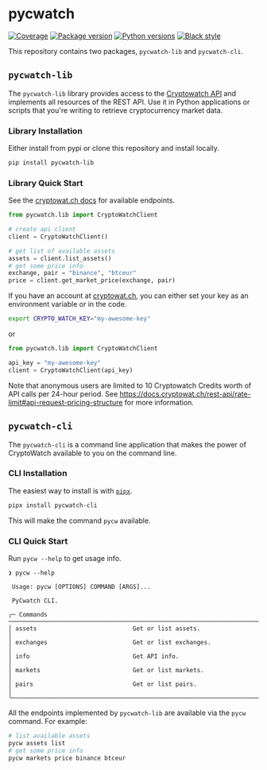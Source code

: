 # pycwatch

[![Coverage](https://img.shields.io/codecov/c/github/ljnsn/pycwatch?color=%2334D058)](https://codecov.io/gh/ljnsn/pycwatch)
[![Package version](https://img.shields.io/pypi/v/pycwatch?color=%2334D058&label=pypi%20package)](https://pypi.org/project/pycwatch)
[![Python versions](https://img.shields.io/pypi/pyversions/pycwatch.svg)](https://pypi.org/project/pycwatch)
[![Black style](https://img.shields.io/badge/code%20style-black-000000.svg)](https://github.com/psf/black)

This repository contains two packages, `pycwatch-lib` and `pycwatch-cli`.

## `pycwatch-lib`

The `pycwatch-lib` library provides access to the [Cryptowatch API](https://docs.cryptowat.ch/rest-api/) and implements all resources of the REST API. Use it in Python applications or scripts that you're writing to retrieve cryptocurrency market data.

### Library Installation

Either install from pypi or clone this repository and install locally.

```bash
pip install pycwatch-lib
```

### Library Quick Start

See the [cryptowat.ch docs](https://docs.cryptowat.ch/rest-api) for available endpoints.

```python
from pycwatch.lib import CryptoWatchClient

# create api client
client = CryptoWatchClient()

# get list of available assets
assets = client.list_assets()
# get some price info
exchange, pair = "binance", "btceur"
price = client.get_market_price(exchange, pair)
```

If you have an account at [cryptowat.ch](https://cryptowat.ch), you can either set your key as an environment variable or in the code.

```bash
export CRYPTO_WATCH_KEY="my-awesome-key"
```

or

```python
from pycwatch.lib import CryptoWatchClient

api_key = "my-awesome-key"
client = CryptoWatchClient(api_key)
```

Note that anonymous users are limited to 10 Cryptowatch Credits worth of API calls per 24-hour period.
See <https://docs.cryptowat.ch/rest-api/rate-limit#api-request-pricing-structure> for more information.

## `pycwatch-cli`

The `pycwatch-cli` is a command line application that makes the power of CryptoWatch
available to you on the command line.

### CLI Installation

The easiest way to install is with [`pipx`](https://pypa.github.io/pipx/).

```bash
pipx install pycwatch-cli
```

This will make the command `pycw` available.

### CLI Quick Start

Run `pycw --help` to get usage info.

```
❯ pycw --help
                                                                                                            
 Usage: pycw [OPTIONS] COMMAND [ARGS]...                                                                    
                                                                                                            
 PyCwatch CLI.                                                                                              
                                                                                                           
╭─ Commands ───────────────────────────────────────────────────────────────────────────────────────────────╮
│ assets                           Get or list assets.                                                     │
│ exchanges                        Get or list exchanges.                                                  │
│ info                             Get API info.                                                           │
│ markets                          Get or list markets.                                                    │
│ pairs                            Get or list pairs.                                                      │
╰──────────────────────────────────────────────────────────────────────────────────────────────────────────╯
```

All the endpoints implemented by `pycwatch-lib` are available via the `pycw` command.
For example:

```bash
# list available assets
pycw assets list
# get some price info
pycw markets price binance btceur
```
